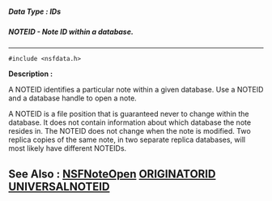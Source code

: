 ##### Data Type : IDs
##### NOTEID - Note ID within a database.
---
```
#include <nsfdata.h>
```
**Description :**

A NOTEID identifies a particular note within a given database. Use a NOTEID and 
a database handle to open a note.

A NOTEID is a file position that is guaranteed never to change within the 
database.  It does not contain information about which database the note 
resides in. The NOTEID does not change when the note is modified. Two replica 
copies of the same note, in two separate replica databases, will most likely 
have different NOTEIDs.

**See Also :**
[NSFNoteOpen](/reference/Func/NSFNoteOpen)
[ORIGINATORID](/reference/Data/ORIGINATORID)
[UNIVERSALNOTEID](/reference/Data/UNIVERSALNOTEID)
---
